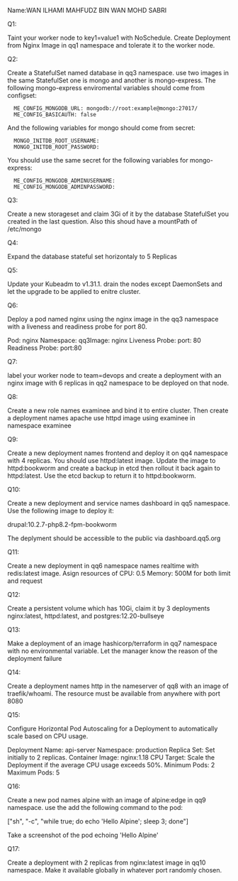 Name:WAN ILHAMI MAHFUDZ BIN WAN MOHD SABRI

Q1:

Taint your worker node to key1=value1 with NoSchedule. Create Deployment from Nginx Image in qq1 namespace and tolerate it to the worker node.

Q2:

Create a StatefulSet named database in qq3 namespace. use two images in the same StatefulSet one is mongo and another is mongo-express. The following mongo-express enviromental variables should come from configset:

      ME_CONFIG_MONGODB_URL: mongodb://root:example@mongo:27017/
      ME_CONFIG_BASICAUTH: false

And the following variables for mongo should come from secret:

      MONGO_INITDB_ROOT_USERNAME: 
      MONGO_INITDB_ROOT_PASSWORD:

You should use the same secret for the following variables for mongo-express:

      ME_CONFIG_MONGODB_ADMINUSERNAME: 
      ME_CONFIG_MONGODB_ADMINPASSWORD: 

Q3:

Create a new storageset and claim 3Gi of it by the database StatefulSet you created in the last question. Also this shoud have a mountPath of /etc/mongo


Q4:

Expand the database stateful set horizontaly to 5 Replicas


Q5:

Update your Kubeadm to v1.31.1. drain the nodes except DaemonSets and let the upgrade to be applied to enitre cluster.

Q6:

Deploy a pod named nginx using the nginx image in the qq3 namespace with a liveness and readiness probe for port 80.

Pod: nginx Namespace: qq3Image: nginx Liveness Probe: port: 80 Readiness Probe: port:80

Q7:

label your worker node to team=devops and create a deployment with an nginx image with 6 replicas in qq2 namespace to be deployed on that node. 



Q8:

Create a new role names examinee and bind it to entire cluster. Then create a deployment names apache use httpd image using examinee in namespace examinee


Q9:

Create a new deployment names frontend and deploy it on qq4 namespace with 4 replicas. You should use httpd:latest image. Update the image to httpd:bookworm and create a backup in etcd then rollout it back again to httpd:latest. Use the etcd backup to return it to httpd:bookworm.


Q10:

Create a new deployment and service names dashboard in qq5 namespace. Use the following image to deploy it:

drupal:10.2.7-php8.2-fpm-bookworm

The deplyment should be accessible to the public via dashboard.qq5.org


Q11:

Create a new deployment in qq6 namespace names realtime with redis:latest image. Asign resources of CPU: 0.5 Memory: 500M for both limit and request  


Q12:

Create a persistent volume which has 10Gi, claim it by 3 deployments nginx:latest, httpd:latest, and postgres:12.20-bullseye



Q13:

Make a deployment of an image hashicorp/terraform in qq7 namespace with no environmental variable. Let the manager know the reason of the deployment failure 

Q14:

Create a deployment names http in the nameserver of qq8 with an image of traefik/whoami. The resource must be available from anywhere with port 8080

Q15:


Configure Horizontal Pod Autoscaling for a Deployment to automatically scale based on CPU usage.

Deployment Name: api-server
Namespace: production
Replica Set: Set initially to 2 replicas.
Container Image: nginx:1.18
CPU Target: Scale the Deployment if the average CPU usage exceeds 50%.
Minimum Pods: 2
Maximum Pods: 5


Q16:

Create a new pod names alpine with an image of alpine:edge in qq9 namespace. use the add the following command to the pod:

["sh", "-c", "while true; do echo 'Hello Alpine'; sleep 3; done"]

Take a screenshot of the pod echoing 'Hello Alpine'

Q17:

Create a deployment with 2 replicas from nginx:latest image in qq10 namespace. Make it available globally in whatever port randomly chosen. 


